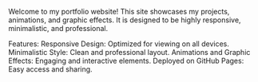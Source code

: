 Welcome to my portfolio website! This site showcases my projects, animations, and graphic effects. It is designed to be highly responsive, minimalistic, and professional.

Features:
Responsive Design: Optimized for viewing on all devices.
Minimalistic Style: Clean and professional layout.
Animations and Graphic Effects: Engaging and interactive elements.
Deployed on GitHub Pages: Easy access and sharing.

